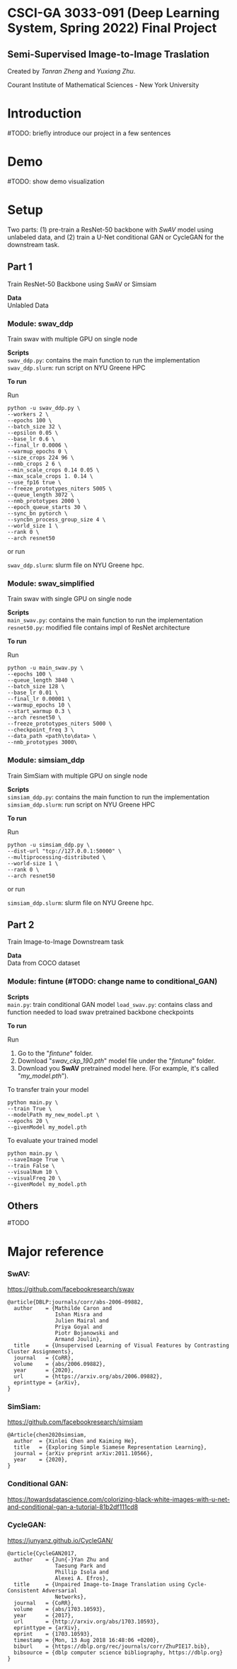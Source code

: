 # CSCI-GA 3033-091 (Deep Learning System, Spring 2022) Final Project
## Semi-Supervised Image-to-Image Traslation

Created by *Tanran Zheng* and *Yuxiang Zhu*.

Courant Institute of Mathematical Sciences - New York University
# Introduction
#TODO: briefly introduce our project in a few sentences
# Demo

#TODO: show demo visualization

# Setup
Two parts: (1) pre-train a ResNet-50 backbone with *SwAV* model using unlabeled data, and (2) train a U-Net conditional GAN or CycleGAN for the downstream task. 

## Part 1
Train ResNet-50 Backbone using SwAV or Simsiam

**Data**  
Unlabled Data

### Module:  swav_ddp
Train swav with multiple GPU on single node  

**Scripts**  
`swav_ddp.py`: contains the main function to run the implementation  
`swav_ddp.slurm`: run script on NYU Greene HPC

**To run**  

Run
```
python -u swav_ddp.py \
--workers 2 \
--epochs 100 \
--batch_size 32 \
--epsilon 0.05 \
--base_lr 0.6 \
--final_lr 0.0006 \
--warmup_epochs 0 \
--size_crops 224 96 \
--nmb_crops 2 6 \
--min_scale_crops 0.14 0.05 \
--max_scale_crops 1. 0.14 \
--use_fp16 true \
--freeze_prototypes_niters 5005 \
--queue_length 3072 \
--nmb_prototypes 2000 \
--epoch_queue_starts 30 \
--sync_bn pytorch \
--syncbn_process_group_size 4 \
--world_size 1 \
--rank 0 \
--arch resnet50
```
or run

`swav_ddp.slurm`: slurm file on NYU Greene hpc.

### Module:  swav_simplified
Train swav with single GPU on single node  

**Scripts**  
`main_swav.py`: contains the main function to run the implementation  
`resnet50.py`: modified file contains impl of ResNet architecture 

**To run**  

Run
```
python -u main_swav.py \
--epochs 100 \
--queue_length 3840 \
--batch_size 128 \
--base_lr 0.01 \
--final_lr 0.00001 \
--warmup_epochs 10 \
--start_warmup 0.3 \
--arch resnet50 \
--freeze_prototypes_niters 5000 \
--checkpoint_freq 3 \
--data_path <path\to\data> \
--nmb_prototypes 3000\
```

### Module:  simsiam_ddp
Train SimSiam with multiple GPU on single node  

**Scripts**  
`simsiam_ddp.py`: contains the main function to run the implementation  
`simsiam_ddp.slurm`: run script on NYU Greene HPC

**To run**  

Run
```
python -u simsiam_ddp.py \
--dist-url "tcp://127.0.0.1:50000" \
--multiprocessing-distributed \
--world-size 1 \
--rank 0 \
--arch resnet50
```
or run

`simsiam_ddp.slurm`: slurm file on NYU Greene hpc.

## Part 2
Train Image-to-Image Downstream task

**Data**  
Data from COCO dataset

### Module:  fintune (#TODO: change name to conditional_GAN)
**Scripts**  
`main.py`: train conditional GAN model
`load_swav.py`: contains class and function needed to load swav pretrained backbone checkpoints

**To run**  

Run
1. Go to the "*fintune*" folder.
2. Download "*swav_ckp_190.pth*" model file under the "*fintune*" folder.
3. Download you **SwAV** pretrained model here. (For example, it's called "*my_model.pth*").  

To transfer train your model
``` 
python main.py \
--train True \
--modelPath my_new_model.pt \
--epochs 20 \
--givenModel my_model.pth
```
To evaluate your trained model
```
python main.py \
--saveImage True \
--train False \
--visualNum 10 \
--visualFreq 20 \
--givenModel my_model.pth
```



## Others
#TODO

# Major reference

### SwAV: 
https://github.com/facebookresearch/swav
```
@article{DBLP:journals/corr/abs-2006-09882,
  author    = {Mathilde Caron and
               Ishan Misra and
               Julien Mairal and
               Priya Goyal and
               Piotr Bojanowski and
               Armand Joulin},
  title     = {Unsupervised Learning of Visual Features by Contrasting Cluster Assignments},
  journal   = {CoRR},
  volume    = {abs/2006.09882},
  year      = {2020},
  url       = {https://arxiv.org/abs/2006.09882},
  eprinttype = {arXiv},
}
```
### SimSiam: 
https://github.com/facebookresearch/simsiam  
```
@Article{chen2020simsiam,
  author  = {Xinlei Chen and Kaiming He},
  title   = {Exploring Simple Siamese Representation Learning},
  journal = {arXiv preprint arXiv:2011.10566},
  year    = {2020},
}
```

### Conditional GAN:  
https://towardsdatascience.com/colorizing-black-white-images-with-u-net-and-conditional-gan-a-tutorial-81b2df111cd8

### CycleGAN:  
https://junyanz.github.io/CycleGAN/

```
@article{CycleGAN2017,
  author    = {Jun{-}Yan Zhu and
               Taesung Park and
               Phillip Isola and
               Alexei A. Efros},
  title     = {Unpaired Image-to-Image Translation using Cycle-Consistent Adversarial
               Networks},
  journal   = {CoRR},
  volume    = {abs/1703.10593},
  year      = {2017},
  url       = {http://arxiv.org/abs/1703.10593},
  eprinttype = {arXiv},
  eprint    = {1703.10593},
  timestamp = {Mon, 13 Aug 2018 16:48:06 +0200},
  biburl    = {https://dblp.org/rec/journals/corr/ZhuPIE17.bib},
  bibsource = {dblp computer science bibliography, https://dblp.org}
}
```
